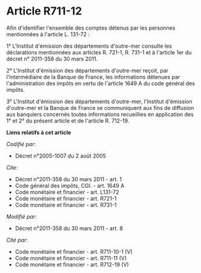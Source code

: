 # Article R711-12

Afin d'identifier l'ensemble des comptes détenus par les personnes mentionnées à l'article L. 131-72 : 

1° L'Institut d'émission des départements d'outre-mer consulte les déclarations mentionnées aux articles R. 721-1, R. 731-1
et à l'article 1er du décret n° 2011-358 du 30 mars 2011.

2° L'Institut d'émission des départements d'outre-mer reçoit, par l'intermédiaire de la Banque de France, les informations
détenues par l'administration des impôts en vertu de l'article 1649 A du code général des impôts. 

3° L'Institut d'émission des départements d'outre-mer, l'Institut d'émission d'outre-mer et la Banque de France se
communiquent aux fins de diffusion aux banquiers concernés toutes informations recueillies en application des 1° et 2° du
présent article et de l'article R. 712-19.

**Liens relatifs à cet article**

_Codifié par_:

  - Décret n°2005-1007 du 2 août 2005

_Cite_:

  - Décret n°2011-358 du 30 mars 2011 - art. 1
  - Code général des impôts, CGI. - art. 1649 A
  - Code monétaire et financier - art. L131-72
  - Code monétaire et financier - art. R721-1
  - Code monétaire et financier - art. R731-1

_Modifié par_:

  - Décret n°2011-358 du 30 mars 2011 - art. 8

_Cité par_:

  - Code monétaire et financier - art. R711-10-1 (V)
  - Code monétaire et financier - art. R711-11 (V)
  - Code monétaire et financier - art. R712-19 (V)
